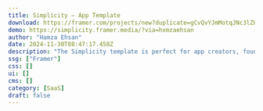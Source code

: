 ```yaml
---
title: Simplicity — App Template
download: https://framer.com/projects/new?duplicate=gCvQvYJmMotqJNc3lZHy&via=hxmzaehsan&duplicateType=siteTemplate
demo: https://simplicity.framer.media/?via=hxmzaehsan
author: "Hamza Ehsan"
date: 2024-11-30T08:47:17.458Z
description: "The Simplicity template is perfect for app creators, founders, and SaaS businesses who want a clean, eye-catching website that will convert visitors into customers."
ssg: ["Framer"]
css: []
ui: []
cms: []
category: [SaaS]
draft: false
---
```

